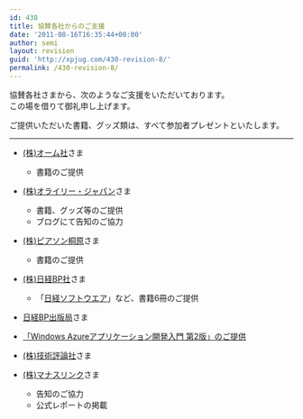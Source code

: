 ```yaml
---
id: 438
title: 協賛各社からのご支援
date: '2011-08-16T16:35:44+00:00'
author: semi
layout: revision
guid: 'http://xpjug.com/430-revision-8/'
permalink: /430-revision-8/
---
```


協賛各社さまから、次のようなご支援をいただいております。  
この場を借りて御礼申し上げます。

ご提供いただいた書籍、グッズ類は、すべて参加者プレゼントといたします。

---

- [(株)オーム社](http://www.ohmsha.co.jp/)さま 
    - 書籍のご提供
- [(株)オライリー・ジャパン](http://www.oreilly.co.jp/index.shtml)さま 
    - 書籍、グッズ等のご提供
    - ブログにて告知のご協力
- [(株)ピアソン桐原](http://www.pearsonkirihara.jp/)さま 
    - 書籍のご提供
- [(株)日経BP社](http://itpro.nikkeibp.co.jp/index.html)さま 
    - 「[日経ソフトウエア](http://itpro.nikkeibp.co.jp/NSW/index.html)」など、書籍6冊のご提供
- [日経BP出版局](http://ec.nikkeibp.co.jp/index.html)さま
- [「Windows Azureアプリケーション開発入門 第2版」のご提供](http://xpjug.com/xpx_notice2/ "「Windows Azureアプリケーション開発入門 第2版」が書籍プレゼントに！")

- [(株)技術評論社](http://gihyo.jp/)さま
- [(株)マナスリンク](http://www.manaslink.com/)さま 
    - 告知のご協力
    - 公式レポートの掲載